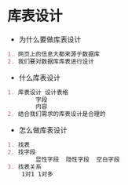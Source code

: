 # 库表设计

* 为什么要做库表设计

~~~markdown
1. 网页上的信息大都来源于数据库
2. 我们要对数据库库表进行设计
~~~

* 什么库表设计

~~~markdown
1. 库表设计 设计表格
		字段
		内容
2. 结合我们需求的库表设计是合理的
~~~

* 怎么做库表设计

~~~markdown
1. 找表
2. 找字段
		显性字段  隐性字段  空白字段 
3. 找表关系
	1对1 1对多  
~~~



